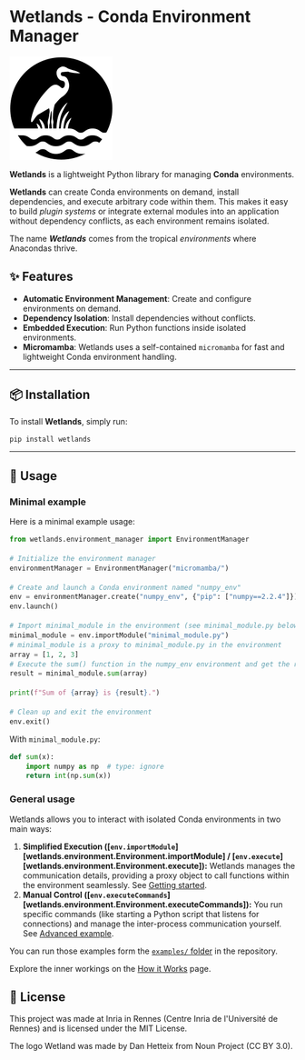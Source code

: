 # Wetlands - Conda Environment Manager

![Wetland](Wetland.svg)

**Wetlands** is a lightweight Python library for managing **Conda** environments.

**Wetlands** can create Conda environments on demand, install dependencies, and execute arbitrary code within them. This makes it easy to build *plugin systems* or integrate external modules into an application without dependency conflicts, as each environment remains isolated.

The name ***Wetlands*** comes from the tropical *environments* where Anacondas thrive.

## ✨ Features

- **Automatic Environment Management**: Create and configure environments on demand.
- **Dependency Isolation**: Install dependencies without conflicts.
- **Embedded Execution**: Run Python functions inside isolated environments.
- **Micromamba**: Wetlands uses a self-contained `micromamba` for fast and lightweight Conda environment handling.

---

## 📦 Installation

To install **Wetlands**, simply run:

```sh
pip install wetlands
```

---

## 🚀 Usage

### Minimal example

Here is a minimal example usage:

```python
from wetlands.environment_manager import EnvironmentManager

# Initialize the environment manager
environmentManager = EnvironmentManager("micromamba/")

# Create and launch a Conda environment named "numpy_env"
env = environmentManager.create("numpy_env", {"pip": ["numpy==2.2.4"]})
env.launch()

# Import minimal_module in the environment (see minimal_module.py below)
minimal_module = env.importModule("minimal_module.py")
# minimal_module is a proxy to minimal_module.py in the environment
array = [1, 2, 3]
# Execute the sum() function in the numpy_env environment and get the result
result = minimal_module.sum(array)

print(f"Sum of {array} is {result}.")

# Clean up and exit the environment
env.exit()
```

With `minimal_module.py`:

```python
def sum(x):
    import numpy as np  # type: ignore
    return int(np.sum(x))
```

### General usage

Wetlands allows you to interact with isolated Conda environments in two main ways:

1.  **Simplified Execution ([`env.importModule`][wetlands.environment.Environment.importModule] / [`env.execute`][wetlands.environment.Environment.execute]):** Wetlands manages the communication details, providing a proxy object to call functions within the environment seamlessly. See [Getting started](getting_started.md).
2.  **Manual Control ([`env.executeCommands`][wetlands.environment.Environment.executeCommands]):** You run specific commands (like starting a Python script that listens for connections) and manage the inter-process communication yourself. See [Advanced example](advanced_example.md).

You can run those examples form the [`examples/` folder](https://github.com/arthursw/wetlands/tree/main/examples) in the repository.

Explore the inner workings on the [How it Works](how_it_works.md) page.

## 📜 License

This project was made at Inria in Rennes (Centre Inria de l'Université de Rennes) and is licensed under the MIT License.

The logo Wetland was made by Dan Hetteix from Noun Project (CC BY 3.0).